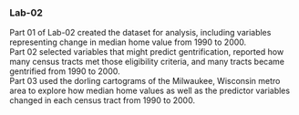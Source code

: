### Lab-02

Part 01 of Lab-02 created the dataset for analysis, including variables representing change in median home value from 1990 to 2000. 
<br>
Part 02 selected variables that might predict gentrification, reported how many census tracts met those eligibility criteria, and many tracts became gentrified from 1990 to 2000.
<br>
Part 03 used the dorling cartograms of the Milwaukee, Wisconsin metro area to explore how median home values as well as the predictor variables changed in each census tract from 1990 to 2000.
